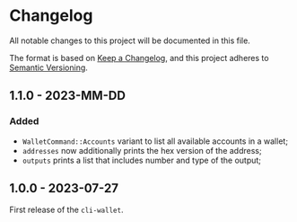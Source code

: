 # Changelog

All notable changes to this project will be documented in this file.

The format is based on [Keep a Changelog](https://keepachangelog.com/en/1.0.0/),
and this project adheres to [Semantic Versioning](https://semver.org/spec/v2.0.0.html).

<!-- ## Unreleased - YYYY-MM-DD

### Added

### Changed

### Deprecated

### Removed

### Fixed

### Security -->

## 1.1.0 - 2023-MM-DD

### Added

- `WalletCommand::Accounts` variant to list all available accounts in a wallet;
- `addresses` now additionally prints the hex version of the address;
- `outputs` prints a list that includes number and type of the output;

## 1.0.0 - 2023-07-27

First release of the `cli-wallet`.
